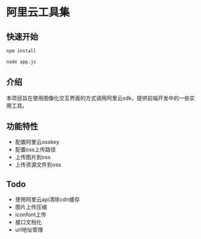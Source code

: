# 阿里云工具集

## 快速开始

```bash
npm install

node app.js
```

## 介绍

本项目旨在使用图像化交互界面的方式调用阿里云sdk，提供前端开发中的一些实用工具。

## 功能特性

- 配置阿里云osskey
- 配置oss上传路径
- 上传图片到oss
- 上传资源文件到oss

## Todo

- 使用阿里云api清除cdn缓存
- 图片上传压缩
- iconfont上传
- 接口文档化
- url地址管理